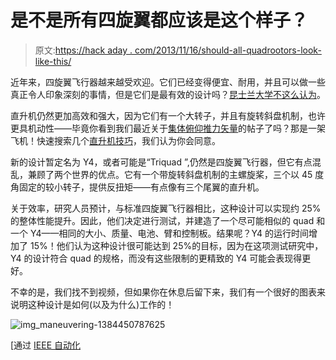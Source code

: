 # 是不是所有四旋翼都应该是这个样子？

> 原文:[https://hack aday . com/2013/11/16/should-all-quadrootors-look-like-this/](https://hackaday.com/2013/11/16/should-all-quadrotors-look-like-this/)

近年来，四旋翼飞行器越来越受欢迎。它们已经变得便宜、耐用，并且可以做一些真正令人印象深刻的事情，但是它们是最有效的设计吗？[昆士兰大学不这么认为](http://spectrum.ieee.org/automaton/robotics/aerial-robots/iros-2013-should-quadrotors-all-look-like-this)。

直升机仍然更加高效和强大，因为它们有一个大转子，并且有旋转斜盘机制，也许更具机动性——毕竟你看到我们最近关于[集体俯仰推力矢量](http://wp.me/pk3lN-s0f)的帖子了吗？那是一架飞机！快速搜索几个[直升机技巧](http://www.youtube.com/watch?v=p8t41avFuCc)，我们认为你会同意。

新的设计暂定名为 Y4，或者可能是“Triquad ”,仍然是四旋翼飞行器，但它有点混乱，兼顾了两个世界的优点。它有一个带旋转斜盘机制的主螺旋桨，三个以 45 度角固定的较小转子，提供反扭矩——有点像有三个尾翼的直升机。

关于效率，研究人员预计，与标准四旋翼飞行器相比，这种设计可以实现约 25%的整体性能提升。因此，他们决定进行测试，并建造了一个尽可能相似的 quad 和一个 Y4——相同的大小、质量、电池、臂和控制板。结果呢？Y4 的运行时间增加了 15%！他们认为这种设计很可能达到 25%的目标，因为在这项测试研究中，Y4 的设计符合 quad 的规格，而没有这些限制的更精致的 Y4 可能会表现得更好。

不幸的是，我们找不到视频，但如果你在休息后留下来，我们有一个很好的图表来说明这种设计是如何(以及为什么)工作的！

![img_maneuvering-1384450787625](../Images/3d654f85d18b535910ee801b78e497e9.png)

[通过 [IEEE 自动化](http://spectrum.ieee.org/automaton/robotics/aerial-robots/iros-2013-should-quadrotors-all-look-like-this)